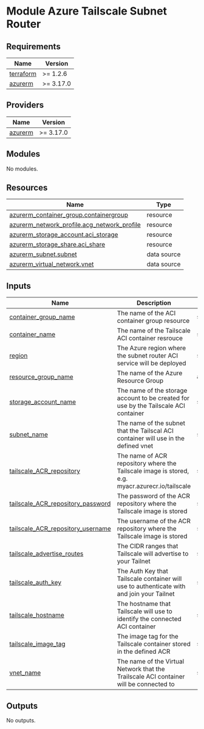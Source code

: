 # Module Azure Tailscale Subnet Router
<!-- BEGIN_TF_DOCS -->
## Requirements

| Name | Version |
|------|---------|
| <a name="requirement_terraform"></a> [terraform](#requirement\_terraform) | >= 1.2.6 |
| <a name="requirement_azurerm"></a> [azurerm](#requirement\_azurerm) | >= 3.17.0 |

## Providers

| Name | Version |
|------|---------|
| <a name="provider_azurerm"></a> [azurerm](#provider\_azurerm) | >= 3.17.0 |

## Modules

No modules.

## Resources

| Name | Type |
|------|------|
| [azurerm_container_group.containergroup](https://registry.terraform.io/providers/hashicorp/azurerm/latest/docs/resources/container_group) | resource |
| [azurerm_network_profile.acg_network_profile](https://registry.terraform.io/providers/hashicorp/azurerm/latest/docs/resources/network_profile) | resource |
| [azurerm_storage_account.aci_storage](https://registry.terraform.io/providers/hashicorp/azurerm/latest/docs/resources/storage_account) | resource |
| [azurerm_storage_share.aci_share](https://registry.terraform.io/providers/hashicorp/azurerm/latest/docs/resources/storage_share) | resource |
| [azurerm_subnet.subnet](https://registry.terraform.io/providers/hashicorp/azurerm/latest/docs/data-sources/subnet) | data source |
| [azurerm_virtual_network.vnet](https://registry.terraform.io/providers/hashicorp/azurerm/latest/docs/data-sources/virtual_network) | data source |

## Inputs

| Name | Description | Type | Default | Required |
|------|-------------|------|---------|:--------:|
| <a name="input_container_group_name"></a> [container\_group\_name](#input\_container\_group\_name) | The name of the ACI container group resource | `string` | n/a | yes |
| <a name="input_container_name"></a> [container\_name](#input\_container\_name) | The name of the Tailscale ACI container resrouce | `string` | n/a | yes |
| <a name="input_region"></a> [region](#input\_region) | The Azure region where the subnet router ACI service will be deployed | `string` | n/a | yes |
| <a name="input_resource_group_name"></a> [resource\_group\_name](#input\_resource\_group\_name) | The name of the Azure Resource Group | `any` | n/a | yes |
| <a name="input_storage_account_name"></a> [storage\_account\_name](#input\_storage\_account\_name) | The name of the storage account to be created for use by the Tailscale ACI container | `string` | n/a | yes |
| <a name="input_subnet_name"></a> [subnet\_name](#input\_subnet\_name) | The name of the subnet that the Tailscal ACI container will use in the defined vnet | `string` | n/a | yes |
| <a name="input_tailscale_ACR_repository"></a> [tailscale\_ACR\_repository](#input\_tailscale\_ACR\_repository) | The name of ACR repository where the Tailscale image is stored, e.g. myacr.azurecr.io/tailscale | `string` | n/a | yes |
| <a name="input_tailscale_ACR_repository_password"></a> [tailscale\_ACR\_repository\_password](#input\_tailscale\_ACR\_repository\_password) | The password of the ACR repository where the Tailscale image is stored | `string` | n/a | yes |
| <a name="input_tailscale_ACR_repository_username"></a> [tailscale\_ACR\_repository\_username](#input\_tailscale\_ACR\_repository\_username) | The username of the ACR repository where the Tailscale image is stored | `string` | n/a | yes |
| <a name="input_tailscale_advertise_routes"></a> [tailscale\_advertise\_routes](#input\_tailscale\_advertise\_routes) | The CIDR ranges that Tailscale will advertise to your Tailnet | `string` | n/a | yes |
| <a name="input_tailscale_auth_key"></a> [tailscale\_auth\_key](#input\_tailscale\_auth\_key) | The Auth Key that Tailscale container will use to authenticate with and join your Tailnet | `string` | n/a | yes |
| <a name="input_tailscale_hostname"></a> [tailscale\_hostname](#input\_tailscale\_hostname) | The hostname that Tailscale will use to identify the connected ACI container | `string` | n/a | yes |
| <a name="input_tailscale_image_tag"></a> [tailscale\_image\_tag](#input\_tailscale\_image\_tag) | The image tag for the Tailscale container stored in the defined ACR | `string` | n/a | yes |
| <a name="input_vnet_name"></a> [vnet\_name](#input\_vnet\_name) | The name of the Virtual Network that the Trailscale ACI container will be connected to | `string` | n/a | yes |

## Outputs

No outputs.
<!-- END_TF_DOCS -->